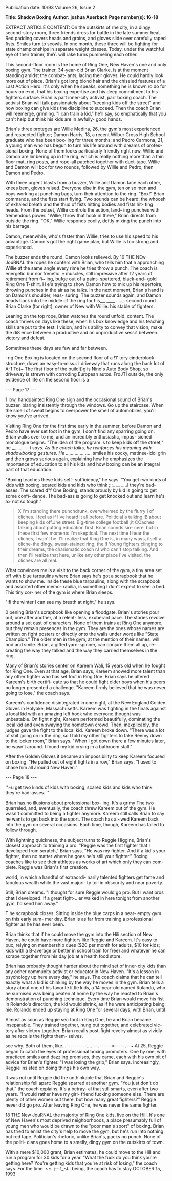 Publication date: 10/93
Volume 26, Issue 2

**Title: Shadow Boxing**
**Author: joshua Auerbach**
**Page number(s): 16-18**

EXTRACT ARTICLE CONTENT:
On the outskirts of rhe city, in a dingy second-story 
room, three friends dress for battle in the late summer 
heat. Red padding covers heads and groins, and gloves 
slide over carefully raped fists. Smiles turn to scowls. In one 
month, these three will be fighting for state championships in 
separate weight classes. Today, under the watchful eye of their 
trainer, theY. will rake turns pummeling each other. 

This second-floor room is the home of Ring One, New 
Haven's one and only boxing gym. The trainer, 34-year-old 
Brian Clarke, is at the moment standing amidst the combat-
ants, lacing their gloves. He could hardly look more out of 
place. Brian's got long blond hair and the chiseled features of a 
Last Action Hero. It's only when he speaks, something he is 
known ro do for hours on e·nd, that his boxing expertise and 
his deep commitment to his fighters surface. Brian is part 
inner-city activist, parr boxing coach. The activist Brian will 
talk passionately about "keeping kids off the street" and how 
boxing can give kids the discipline to succeed. Then the coach 
Brian will reemerge, grinning. "I can train a kid," he'll say, so 
emphatically that you can't help but think his kids are in awfully-
good hands. 

Brian's three proteges are Willie Medina, 26, the gym's 
most experienced and respected fighter; Damon Harris, 18, a 
recent Wilbur Cross High School graduate who has been box-
ing for three months; and Pedro Carmona, 21, a young man 
who has begun to turn his life around with dreams of profes-
sional boxing. None of them looks particularly friendly right 
now. Willie and Damon are limbering up in the ring, which is 
really nothing more than a thin floor mat, ring posts, and 
rope-all patched together with duct-tape. Willie and Damon 
will box for two rounds, followed by Willie and Pedro, then 
Damon and Pedro. 

With three urgent blasts from a buzzer, Willie and Damon 
face each other, knees bem, gloves raised. Everyone else in the 
gym, ten or so men and boys working at punching bags, turn 
their attention to the ring. "Box!" Brian commands, and the 
fists start flying. Two sounds can be heard: the whoosh of 
exhaled breath and the thud of fists hitting bodies and fists hit-
ting heads. From the outset, Willie controls the action, land-
ing punches with tremendous power. "Willie, throw that hook 
in there," Brian directs from outside the ring. "OK," Willie 
responds coolly, deftly mixing the punch into his barrage. 

Damon, meanwhile, who's faster than Willie, tries to use his 
speed to his advantage. Damon's got the right game plan, but 
Willie is too strong and experienced. 

The buzzer ends the round. Damon looks relieved. By 
16 THE NEw JouRNAL 
the ropes he confers with Brian, who tells him that h 
approaching Willie at the same angle every rime he tries 
throw a punch. The coach is energetic bur nor frenetic. • 
muscles, still impressive after 12 years of retirement from fi~ 
ing, bufge out 
of a paint-
spattered, 
black-and-
gold 
Ring 
One T-shirt. 
H e's trying to 
show Damon 
how to mix up 
his repertoire, 
throwing 
punches in the 
air as he talks. 
In the next 
moment, 
Brian's hand is 
on Damon's 
shoulder, reas-
suring. The 
buzzer sounds 
again, 
and 
Damon heads 
back into the 
middle of the 
ring for his,__ ____ 
.....;. 
second round Brian Clarke (for right), owner of New 
with Willie. 
his stable of fighters. 

Leaning 
on the top rope, Brian watches the round unfold. 
content. The coach thrives on days like these, when his box 
knowledge and his teaching skills are put to the test. I 
vision, and his ability to convey that vision, make the di8 
ence between a productive and an unproductive sessi1 
between victory and defeat. 

Sometimes these days are few and far between. 

· ng One Boxing is located on the second floor of a !1' 
tory cinderblock structure, down an easy-to-miss~ 
I driveway that runs along the back lot of A-1 To}~ 
The first floor of the buildi()g is Nino's Auto Body Shop, so 
driveway is strewn with corroding European autos. FroJTI 
outside, the only evidence of life on the second floor is a 


--- Page 17 ---

1 low, handpainted Ring One sign and the occasional sound of 
Brian's buzzer, blaring insistently through the windows. Go up 
the staircase. When the smell of sweat begins to overpower the 
smell of automobiles, you'll know you've arrived. 

Visiting Ring One for the 
first time early in the summer, 
before Damon and Pedro have 
ever set foot in the gym, I don't 
find any sparring going on. 
Brian walks over to me, and an 
incredibly enthusiastic, impas-
sioned monologue begins. 
"The idea of the program is to 
keep kids off the street," he 
__,.....----l says. As the coach talks, he 
reinforces his meaning with 
shadowboxing gestures. He 
...,.........._ ..... smiles his cocky, matinee-idol 
grin and then grows serious 
again, explaining how he 
emphasizes the importance of 
education to all his kids and 
how boxing can be an integral 
part of that education. 

"Boxing teaches these kids self-
sufficiency," he says. "You get 
rwo kinds of kids with boxing, 
scared kids and kids who think 
;:;_ __ 
_..J they're bad-asses. The scared 
d"f One Boxing, stands proudly by kid is going to get some confi-
dence. The bad-ass is going to 
get knocked out and learn he's 
a> not so tough." 

>X 
I'm standing there punchdrunk, overwhelmed by the flurry 
I of cliches. I feel as if I've heard it all before. Politicia[ls talking 
iB about keeping kids off.Jhe street. Big-time college football 
;it COaches talking about putting education first. Brian sounds sin-
cere, but in these first few moments I'm skeptical. The next 
time I hear the cliches, I won't be. I'll realize that Ring One is, 
in many ways, itself a cliche-the dingy, sweat-stained ring, the 
!I Young fighters clinging to their dreams, the charismatic coach 
rJ 
who can't stop talking. And then I'll realize that here, unlike 
any other place I've visited, the cliches are all real. 

What convinces me is a visit to the back corner of the gym, 
a tiny area set off with blue tarpaulins where Brian says he's got a 
scrapbook that he wants to show me. Inside these blue 
tarpaulins, along with the scrapbook and assorted other memo-
rabilia, is something I don't expect to see: a bed. This tiny cor-
ner of the gym is where Brian sleeps. 

"lfl the winter I can see my breath at night," he says. 

0 
pening Brian's scrapbook like opening a floodgate. 
Brian's stories pour out, one after another, at a relent-
less, exuberant pace. The stories revolve around a set 
cast of characters. None of them trains at Ring One anymore, 
but they remain presences in the gym. They are the ones whose 
names are written on fight posters or directly onto the walls 
under words like "State Champion." The older men in the 
gym, at the mention of their names, will nod and smile. Brian, 
a gifted yarn-spinner, can conjure them all up, re-creating the 
way they talked and the way they carried themselves in the ring. 

Many of Brian's stories center on Kareem Wali, 15 years old 
when he fought for Ring One. Even at that age, Brian says, 
Kareem showed more talent than any other fighter who has set 
foot in Ring One. Brian says he altered Kareem's birth certifi-
cate so that he could fight older boys when his peers no longer 
presented a challenge. "Kareem firmly believed that he was 
never going to lose," the coach says. 

Kareem's confidence disintegrated in one night, at the New 
England Golden Gloves in Holyoke, Massachusetts. Kareem 
was fighting in the finals against a local kid with an amazing left 
hook who everyone thought was unbeatable. On fight night, 
Kareem performed beautifully, dominating the local kid and 
even swaying the hometown crowd. Then, inexplicably, the 
judges gave the fight to the local kid. Kareem broke down. 
"There was a lot of shit going on in the ring, so I told my other 
fighters to take Reemy down to the locker room," Brian says. 
"When I got down there a few minutes later, he wasn't around. 
I found my kid crying in a bathroom stall." 

After the Golden Gloves it became an impossibility to keep 
Kareem focused on boxing. "He pulled out of eight fights in a 
row," Brian says. "I used to chase him all around New Haven." 


--- Page 18 ---

''~u get two kinds of kids with boxing, 
scared kids and kids who think they're 
bad-asses. '' 

Brian has no 
illusions about 
professional box-
ing. It's a grimy 
The two quarreled, and, eventually, 
the coach threw Kareem out of the 
gym. He wasn't committed to being a 
fighter anymore. Kareem still calls 
Brian to say he wants to get back into 
the sport. The coach has al~wed 
Kareem back into the gym on several 
occasions. Each time, though, Kareem 
has failed to follow through. 

With lightning quickness, the 
subject turns to Reggie Higgins, 
Brian's closest approach to training a 
pro. "Reggie was the first fighter that I 
developed from scratch," Brian says. 
"He was my fighter. And if a kid's 
your fighter, then no matter where he 
goes he's still your fighter." Boxing 
coaches like to see their athletes as 
works of art which only they can com-
plete. Reggie was Brian's first creation. 

world, in which a handful of extraordi-
narily talented fighters get fame and 
fabulous wealth while the vast majori-
ty toil in obscurity and near poverty. 

Still, Brian dreams. "I thought for 
sure Reggie would go pro. But I want 
pros chat I developed. If a great fight-.. 
er walked in here tonight from another 
gym, I'd send him away." 

T
he scrapbook closes. Sitting 
inside the blue carps in a near-
empty gym on this early sum-
mer day, Brian is as far from training a 
professional fighter as he has ever 
been. 

Brian thinks that if he could move 
the gym into the Hili section of New 
Haven, he could have more fighters 
like Reggie and Kareem. It's easy to 
puc, relying on membership dues ($20 
per month for adults, $10 for kids; 
kids with a B-average or better in 
school train for free) and whatever he 
can scrape together from his day job at 
a health food store. 

Brian has probably thought harder 
about the mind set of inner-city kids 
than any ocher community activist or 
educator in New Haven. "It's a lesson 
in psychology up here every day," he 
says. The coach claims that he can tell 
exactly what a kid is chinking by the 
way he moves in the gym. Brian tells a 
story about one of his favorite little 
kids, a 14-year-old named Rolando, 
who he surmised was being beaten at 
home by the way he reacted to Brian's 
demonstration of punching technique. 
Every time Brian would move his fist 
in Rolando's direction, the kid would 
shrink, as if he were anticipating being 
hie. Rolando ended up staying at Ring 
One for several days, with Brian, until 

Almost as soon as Reggie sec foot 
in Ring One, he and Brian became 
inseparable. They trained together, 
hung out together, and celebrated vic-
tory after victory together. Brian 
recalls post-fight revelry almost as 
vividly as he recalls the fights them-
selves. 

see why. Both of them, like...----------....---.------=-----.--~ 
At 25, Reggie began to catch the 
eyes of professional boxing promoters. 
One by one, with practiced smiles and 
dazzling promises, they came, each 
with his own bit of advice for Brian's 
fighter. "I was losing the grip," Brian 
says. Increasingly, Reggie insisted on 
doing things his own way. 

It was not until Reggie did the 
unthinkable that Brian and Reggie's 
relationship fell apart: Reggie sparred 
at another gym. "You just don't do 
that," the coach explains. It's a betray-
al that still smarts, even after two 
years. "I would rather have my girl-
friend fucking someone else. There 
are plenty of other women out there, 
but how many great fighters?" Reggie 
never did go pro. After leaving Ring 
One, he was never the same fighter. 

18 TH£ New JouRNAL 
the majority of Ring One 
kids, live on the Hill. It's 
one of New Haven's most 
deprived neighborhoods, a 
place presumably full of 
young men who would be 
drawn to the "poor man's 
sport" of boxing. Brian has 
tried to enlist the city's help 
to move the gym, but he's 
run into nothing but red 
tape. Politician's rhetoric, 
unlike Brian's, packs no 
punch. None of the politi-
cians goes home to a smelly, 
dingy gym on the outskirts 
of town. 

With a mere $10,000 
grant, Brian estimates, he 
could move to the Hill and 
run a program for 30 kids 
for a year. "What the fuck 
do you think you're getting 
here? You're getting kids 
that you're at risk of losing," 
the coach says. For the time .___:.:___:..j--.1_-J:. 
being, the coach has to stay 
OCTOBER 15, 1993